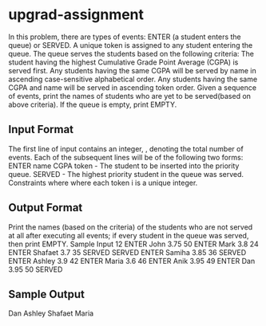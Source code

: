 # upgrad-assignment
In this problem, there are types of events: ENTER (a student enters the queue) or SERVED.
A unique token is assigned to any student entering the queue. The queue serves the students 
based on the following criteria:
The student having the highest Cumulative Grade Point Average (CGPA) is served first.
Any students having the same CGPA will be served by name in ascending case-sensitive alphabetical order.
Any students having the same CGPA and name will be served in ascending token order.
Given a sequence of  events, print the names of students who are yet to be served(based on above criteria). 
If the queue is empty, print EMPTY.

## Input Format
The first line of input contains an integer, , denoting the total number of events. 
Each of the subsequent lines will be of the following two forms:
ENTER name CGPA token - The student to be inserted into the priority queue.
SERVED - The highest priority student in the queue was served.
Constraints
 where 
 where each token i is a unique integer.

## Output Format
Print the names (based on the criteria) of the students who are not served at all after executing all  events; if every student in the queue was served, then print EMPTY.
Sample Input
12
ENTER John 3.75 50
ENTER Mark 3.8 24
ENTER Shafaet 3.7 35
SERVED
SERVED
ENTER Samiha 3.85 36
SERVED
ENTER Ashley 3.9 42
ENTER Maria 3.6 46
ENTER Anik 3.95 49
ENTER Dan 3.95 50
SERVED

## Sample Output
Dan
Ashley
Shafaet
Maria
